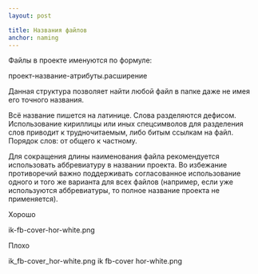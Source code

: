 ```yaml
---
layout: post

title: Названия файлов
anchor: naming
---
```


Файлы в проекте именуются по формуле:

<div class="example p-4 mb-4 text-center">
	проект-название-атрибуты.расширение
</div>

Данная структура позволяет найти любой файл в папке даже не имея его точного названия.

Всё название пишется на латинице. Слова разделяются дефисом. Использование кириллицы или иных спецсимволов для разделения слов приводит к трудночитаемым, либо битым ссылкам на файл. Порядок слов: от общего к частному.

Для сокращения длины наименования файла рекомендуется использовать аббревиатуру в&nbsp;названии проекта. Во избежание противоречий важно поддерживать согласованное использование одного и того же варианта для всех файлов (например, если уже используются аббревиатуры, то полное название проекта не применяется).

<p class="color-green-text">Хорошо</p>

<span class="example d-inline-block p-2">
	ik-fb-cover-hor-white.png
</span>

<p class="color-red-text">Плохо</p>

<span class="example d-inline-block p-2">
	ik_fb-cover_hor-white.png
</span>
<span class="example d-inline-block p-2">
	ik fb-cover hor-white.png
</span>



